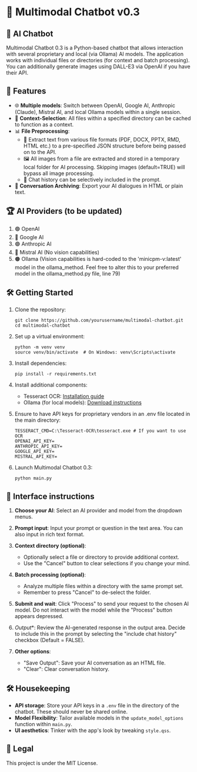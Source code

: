 # 🤖 Multimodal Chatbot v0.3

## 🌟 AI Chatbot

Multimodal Chatbot 0.3 is a Python-based chatbot that allows interaction with several proprietary and local (via Ollama) AI models. The application works with individual files or directories (for context and batch processing). You can additionally generate images using DALL-E3 via OpenAI if you have their API.

## 🚀 Features

- 🌐 **Multiple models**: Switch between OpenAI, Google AI, Anthropic (Claude), Mistral AI, and local Ollama models within a single session.
- 🧠 **Context-Selection**: All files within a specified directory can be cached to function as a context.
- 📊 **File Preprocessing**: 
  - 📄 Extract text from various file formats (PDF, DOCX, PPTX, RMD, HTML etc.) to a pre-specified JSON structure before being passed on to the API.
  - 🖼️ All images from a file are extracted and stored in a temporary local folder for AI processing. Skipping images (default=TRUE) will bypass all image processing.
  - 📑 Chat history can be selectively included in the prompt.
- 💾 **Conversation Archiving**: Export your AI dialogues in HTML or plain text.

## 🏆 AI Providers (to be updated)

1. 🟢 OpenAI 
2. 🔵 Google AI
3. 🟣 Anthropic AI
4. 🔴 Mistral AI (No vision capabilities)
5. 🟠 Ollama (Vision capabilities is hard-coded to the 'minicpm-v:latest' model in the ollama_method. Feel free to alter this to your preferred model in the ollama_method.py file, line 79)

## 🛠️ Getting Started

1. Clone the repository:
   ```
   git clone https://github.com/yourusername/multimodal-chatbot.git
   cd multimodal-chatbot
   ```

2. Set up a virtual environment:
   ```
   python -m venv venv
   source venv/bin/activate  # On Windows: venv\Scripts\activate
   ```

3. Install dependencies:
   ```
   pip install -r requirements.txt
   ```

4. Install additional components:
   - Tesseract OCR: [Installation guide](https://github.com/tesseract-ocr/tesseract)
   - Ollama (for local models): [Download instructions](https://ollama.ai/download)

5. Ensure to have API keys for proprietary vendors in an .env file located in the main directory:
   ```
   TESSERACT_CMD=C:\Tesseract-OCR\tesseract.exe # If you want to use OCR
   OPENAI_API_KEY=
   ANTHROPIC_API_KEY=
   GOOGLE_API_KEY=
   MISTRAL_API_KEY=
   ```

6. Launch Multimodal Chatbot 0.3:
   ```
   python main.py
   ```



## 🎯 Interface instructions

1. **Choose your AI**: Select an AI provider and model from the dropdown menus.

2. **Prompt input**: Input your prompt or question in the text area. You can also input in rich text format.

3. **Context directory (optional)**:
   - Optionally select a file or directory to provide additional context.
   - Use the "Cancel" button to clear selections if you change your mind. 

4. **Batch processing (optional)**:
   - Analyze multiple files within a directory with the same prompt set.
   - Remember to press "Cancel" to de-select the folder.

5. **Submit and wait**: Click "Process" to send your request to the chosen AI model. Do not interact with the model while the "Process" button appears depressed.

6. *Output**: Review the AI-generated response in the output area. Decide to include this in the prompt by selecting the "include chat history" checkbox (Default = FALSE).

7. **Other options**:
   - "Save Output": Save your AI conversation as an HTML file.
   - "Clear": Clear conversation history.

## 🛠️ Housekeeping

- **API storage**: Store your API keys in a `.env` file in the directory of the chatbot. These should never be shared online.
- **Model Flexibility**: Tailor available models in the `update_model_options` function within `main.py`.
- **UI aesthetics**: Tinker with the app's look by tweaking `style.qss`.


## 📜 Legal

This project is under the MIT License. 